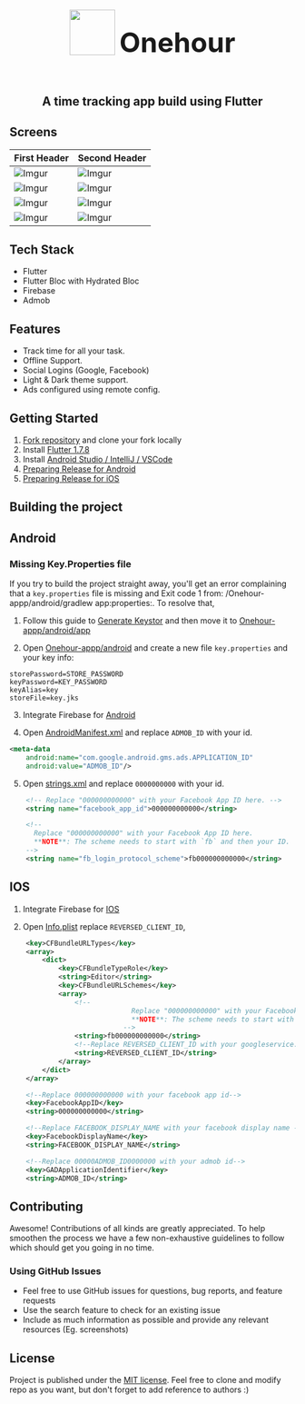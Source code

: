 <div align="center">
  <div style="display: flex; align-items: center; width: 300px; justify-content: space-around;">
    <img src="https://i.imgur.com/RSILLox.png" width="80" height="80" />
    <h1 align="center" style="font-size: 48px;">Onehour</h1>
  </div>
  <h2 align="center">A time tracking app build using Flutter</h2>
</div>

## Screens

| First Header                              | Second Header                             |
| ----------------------------------------- | ----------------------------------------- |
| ![Imgur](https://i.imgur.com/up6aTDt.png) | ![Imgur](https://i.imgur.com/Xyz125b.png) |
| ![Imgur](https://i.imgur.com/ajovytu.png) | ![Imgur](https://i.imgur.com/Fc43Bdj.png) |
| ![Imgur](https://i.imgur.com/l9rMYHO.png) | ![Imgur](https://i.imgur.com/SaBkfNo.png) |
| ![Imgur](https://i.imgur.com/7zWX4QW.png) | ![Imgur](https://i.imgur.com/WoFmumm.png) |

## Tech Stack
- Flutter
- Flutter Bloc with Hydrated Bloc
- Firebase
- Admob

## Features
- Track time for all your task.
- Offline Support.
- Social Logins (Google, Facebook)
- Light & Dark theme support.
- Ads configured using remote config.

## Getting Started
1. [Fork repository](https://github.com/fayeed/Onehour-app/fork) and clone your fork locally
1. Install [Flutter 1.7.8](https://flutter.dev/docs/get-started/install)
1. Install [Android Studio / IntelliJ / VSCode](https://flutter.dev/docs/development/tools/android-studio)
1. [Preparing Release for Android](https://flutter.dev/docs/deployment/android)
1. [Preparing Release for iOS](https://flutter.dev/docs/deployment/ios)

## Building the project



## Android

### Missing Key.Properties file

If you try to build the project straight away, you'll get an error complaining that a `key.properties` file is missing and Exit code 1 from: /Onehour-appp/android/gradlew app:properties:. To resolve that,

1. Follow this guide to [Generate Keystor](https://flutter.dev/docs/deployment/android#create-a-keystore) and then move it to [Onehour-appp/android/app](https://github.com/fayeed/Onehour-app/blob/master/android/app)

2. Open [Onehour-appp/android](https://github.com/fayeed/Onehour-app/blob/master/android/) and create a new file `key.properties` and your key info:

```
storePassword=STORE_PASSWORD
keyPassword=KEY_PASSWORD
keyAlias=key
storeFile=key.jks
```

3. Integrate Firebase for [Android](https://firebase.google.com/docs/flutter/setup?platform=android)

4. Open [AndroidManifest.xml](https://github.com/fayeed/onehour/blob/master/android/app/src/main/AndroidManifest.xml) and replace `ADMOB_ID` with your id.
```xml
<meta-data
    android:name="com.google.android.gms.ads.APPLICATION_ID"
    android:value="ADMOB_ID"/>
```

5. Open [strings.xml](https://github.com/fayeed/onehour/blob/master/android/app/src/main/res/values/strings.xml) and replace `0000000000` with your id.

```xml
    <!-- Replace "000000000000" with your Facebook App ID here. -->
    <string name="facebook_app_id">000000000000</string>

    <!--
      Replace "000000000000" with your Facebook App ID here.
      **NOTE**: The scheme needs to start with `fb` and then your ID.
    -->
    <string name="fb_login_protocol_scheme">fb000000000000</string>
```


## IOS

1. Integrate Firebase for [IOS](https://firebase.google.com/docs/flutter/setup)

2. Open [Info.plist](https://github.com/fayeed/onehour/blob/master/ios/Runner/Info.plist) replace `REVERSED_CLIENT_ID`,

```xml
	<key>CFBundleURLTypes</key>
	<array>
		<dict>
			<key>CFBundleTypeRole</key>
			<string>Editor</string>
			<key>CFBundleURLSchemes</key>
			<array>
			    <!--
                              Replace "000000000000" with your Facebook App ID here.
                              **NOTE**: The scheme needs to start with `fb` and then your ID.
                            -->
				<string>fb000000000000</string>
				<!--Replace REVERSED_CLIENT_ID with your googleservice.plist REVERSED_CLIENT_ID-->
				<string>REVERSED_CLIENT_ID</string>
			</array>
		</dict>
	</array>

	<!--Replace 000000000000 with your facebook app id-->
	<key>FacebookAppID</key>
	<string>000000000000</string>

	<!--Replace FACEBOOK_DISPLAY_NAME with your facebook display name -->
	<key>FacebookDisplayName</key>
	<string>FACEBOOK_DISPLAY_NAME</string>

	<!--Replace 00000ADMOB_ID0000000 with your admob id-->
	<key>GADApplicationIdentifier</key>
	<string>ADMOB_ID</string>
```

## Contributing

Awesome! Contributions of all kinds are greatly appreciated. To help smoothen the process we have a few non-exhaustive guidelines to follow which should get you going in no time.

### Using GitHub Issues

- Feel free to use GitHub issues for questions, bug reports, and feature requests
- Use the search feature to check for an existing issue
- Include as much information as possible and provide any relevant resources (Eg. screenshots)

## License

Project is published under the [MIT license](/LICENSE.md).
Feel free to clone and modify repo as you want, but don't forget to add reference to authors :)
